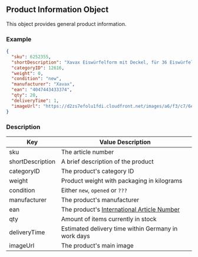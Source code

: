 [1]:https://en.wikipedia.org/wiki/International_Article_Number

## Product Information Object

This object provides general product information.

### Example
```json
{
  "sku": 6252355,
  "shortDescription": "Xavax Eiswürfelform mit Deckel, für 36 Eiswürfel, 2er-Set (00111462)",
  "categoryID": 12616,
  "weight": 0,
  "condition": "new",
  "manufacturer": "Xavax",
  "ean": "4047443433374",
  "qty": 20,
  "deliveryTime": 1,
  "imageUrl": "https://d2zs7efolu1fdi.cloudfront.net/images/a6/f3/c7/6e/a6f3c76ef07513b6944cff51a29097f8.jpg"
}
```

### Description
| Key | Value Description |
| --- | --- |
| sku | The article number |
| shortDescription | A brief description of the product |
| categoryID | The product's category ID |
| weight | Product weight with packaging in kilograms |
| condition | Either `new`, `opened` or `???` |
| manufacturer | The product's manufacturer |
| ean | The product's [International Article Number][1] |
| qty | Amount of items currently in stock |
| deliveryTime | Estimated delivery time within Germany in work days |
| imageUrl | The product's main image |
